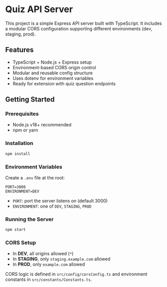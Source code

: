 
# Quiz API Server

This project is a simple Express API server built with TypeScript. It includes a modular CORS configuration supporting different environments (dev, staging, prod).

## Features

- TypeScript + Node.js + Express setup
- Environment-based CORS origin control
- Modular and reusable config structure
- Uses dotenv for environment variables
- Ready for extension with quiz question endpoints

## Getting Started

### Prerequisites

- Node.js v18+ recommended  
- npm or yarn

### Installation

```bash
npm install
```

### Environment Variables

Create a `.env` file at the root:

```
PORT=3000
ENVIRONMENT=DEV
```

- `PORT`: port the server listens on (default 3000)  
- `ENVIRONMENT`: one of `DEV`, `STAGING`, `PROD`

### Running the Server

```bash
npm start
```

### CORS Setup

- In **DEV**, all origins allowed (`*`)  
- In **STAGING**, only `staging.example.com` allowed  
- In **PROD**, only `example.com` allowed  

CORS logic is defined in `src/config/corsConfig.ts` and environment constants in `src/constants/Constants.ts`.
